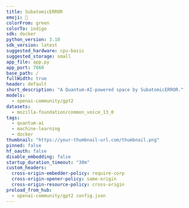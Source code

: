 ```yaml
---
title: SubatomicERROR
emoji: 🏃
colorFrom: green
colorTo: indigo
sdk: docker
python_version: 3.10
sdk_version: latest
suggested_hardware: cpu-basic
suggested_storage: small
app_file: app.py
app_port: 7860
base_path: /
fullWidth: true
header: default
short_description: "A Quantum-AI-powered space by SubatomicERROR."
models:
  - openai-community/gpt2
datasets:
  - mozilla-foundation/common_voice_13_0
tags:
  - quantum-ai
  - machine-learning
  - docker
thumbnail: "https://your-thumbnail-url.com/thumbnail.png"
pinned: false
hf_oauth: false
disable_embedding: false
startup_duration_timeout: "30m"
custom_headers:
  cross-origin-embedder-policy: require-corp
  cross-origin-opener-policy: same-origin
  cross-origin-resource-policy: cross-origin
preload_from_hub:
  - openai-community/gpt2 config.json
---
```

